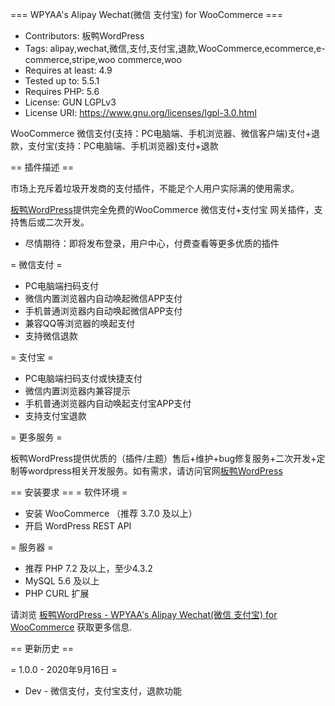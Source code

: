=== WPYAA's Alipay Wechat(微信 支付宝) for WooCommerce ===

- Contributors: 板鸭WordPress
- Tags: alipay,wechat,微信,支付,支付宝,退款,WooCommerce,ecommerce,e-commerce,stripe,woo commerce,woo
- Requires at least: 4.9
- Tested up to: 5.5.1
- Requires PHP: 5.6
- License: GUN LGPLv3
- License URI: https://www.gnu.org/licenses/lgpl-3.0.html

 WooCommerce 微信支付(支持：PC电脑端、手机浏览器、微信客户端)支付+退款，支付宝(支持：PC电脑端、手机浏览器)支付+退款

== 插件描述 ==

市场上充斥着垃圾开发商的支付插件，不能足个人用户实际满的使用需求。

[板鸭WordPress](https://www.wpyaa.com)提供完全免费的WooCommerce 微信支付+支付宝 网关插件，支持售后或二次开发。

- 尽情期待：即将发布登录，用户中心，付费查看等更多优质的插件

= 微信支付 =
- PC电脑端扫码支付
- 微信内置浏览器内自动唤起微信APP支付
- 手机普通浏览器内自动唤起微信APP支付
- 兼容QQ等浏览器的唤起支付
- 支持微信退款

= 支付宝 =
- PC电脑端扫码支付或快捷支付
- 微信内置浏览器内兼容提示
- 手机普通浏览器内自动唤起支付宝APP支付
- 支持支付宝退款

= 更多服务 =

板鸭WordPress提供优质的（插件/主题）售后+维护+bug修复服务+二次开发+定制等wordpress相关开发服务。如有需求，请访问官网[板鸭WordPress](https://www.wpyaa.com)

== 安装要求 ==
= 软件环境 =
* 安装 WooCommerce （推荐 3.7.0 及以上）
* 开启 WordPress REST API

= 服务器 =

* 推荐 PHP 7.2 及以上，至少4.3.2
* MySQL 5.6 及以上
* PHP CURL 扩展

请浏览 [板鸭WordPress - WPYAA's Alipay Wechat(微信 支付宝) for WooCommerce](https://www.wpyaa.com/product/2.html) 获取更多信息.

== 更新历史 ==

= 1.0.0 - 2020年9月16日 =

* Dev - 微信支付，支付宝支付，退款功能
